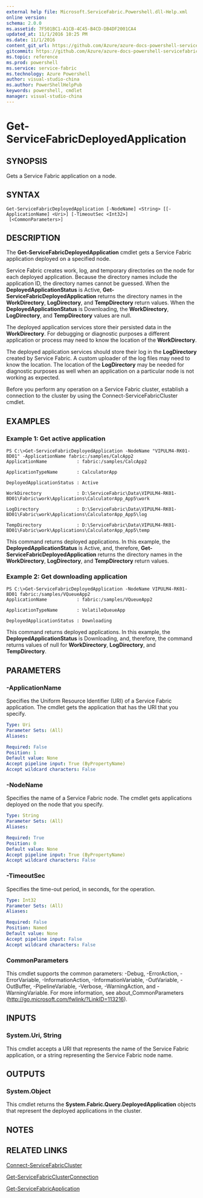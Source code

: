 ```yaml
---
external help file: Microsoft.ServiceFabric.Powershell.dll-Help.xml
online version: 
schema: 2.0.0
ms.assetid: 7F501BC1-A1CB-4C45-B4CD-DB4DF2001CA4
updated_at: 11/1/2016 10:25 PM
ms.date: 11/1/2016
content_git_url: https://github.com/Azure/azure-docs-powershell-servicefabric/blob/master/Service-Fabric-cmdlets/ServiceFabric/vlatest/Get-ServiceFabricDeployedApplication.md
gitcommit: https://github.com/Azure/azure-docs-powershell-servicefabric/blob/945bc222fc1036fec4385fa64462f3b4fa439079/Service-Fabric-cmdlets/ServiceFabric/vlatest/Get-ServiceFabricDeployedApplication.md
ms.topic: reference
ms.prod: powershell
ms.service: service-fabric
ms.technology: Azure Powershell
author: visual-studio-china
ms.author: PowerShellHelpPub
keywords: powershell, cmdlet
manager: visual-studio-china
---
```


# Get-ServiceFabricDeployedApplication

## SYNOPSIS
Gets a Service Fabric application on a node.

## SYNTAX

```
Get-ServiceFabricDeployedApplication [-NodeName] <String> [[-ApplicationName] <Uri>] [-TimeoutSec <Int32>]
 [<CommonParameters>]
```

## DESCRIPTION
The **Get-ServiceFabricDeployedApplication** cmdlet gets a Service Fabric application deployed on a specified node.

Service Fabric creates work, log, and temporary directories on the node for each deployed application.
Because the directory names include the application ID, the directory names cannot be guessed.
When the **DeployedApplicationStatus** is Active, **Get-ServiceFabricDeployedApplication** returns the directory names in the **WorkDirectory**, **LogDirectory**, and **TempDirectory** return values.
When the **DeployedApplicationStatus** is Downloading, the **WorkDirectory**, **LogDirectory**, and **TempDirectory** values are null.

The deployed application services store their persisted data in the **WorkDirectory**.
For debugging or diagnostic purposes a different application or process may need to know the location of the **WorkDirectory**.

The deployed application services should store their log in the **LogDirectory** created by Service Fabric.
A custom uploader of the log files may need to know the location.
The location of the **LogDirectory** may be needed for diagnostic purposes as well when an application on a particular node is not working as expected.

Before you perform any operation on a Service Fabric cluster, establish a connection to the cluster by using the Connect-ServiceFabricCluster cmdlet.

## EXAMPLES

### Example 1: Get active application
```
PS C:\>Get-ServiceFabricDeployedApplication -NodeName "VIPULM4-RK01-BD01" -ApplicationName fabric:/samples/CalcApp2
ApplicationName           : fabric:/samples/CalcApp2

ApplicationTypeName       : CalculatorApp

DeployedApplicationStatus : Active

WorkDirectory             : D:\ServiceFabric\Data\VIPULM4-RK01-BD01\Fabric\work\Applications\CalculatorApp_App5\work

LogDirectory              : D:\ServiceFabric\Data\VIPULM4-RK01-BD01\Fabric\work\Applications\CalculatorApp_App5\log

TempDirectory             : D:\ServiceFabric\Data\VIPULM4-RK01-BD01\Fabric\work\Applications\CalculatorApp_App5\temp
```

This command returns deployed applications.
In this example, the **DeployedApplicationStatus** is Active, and, therefore, **Get-ServiceFabricDeployedApplication** returns the directory names in the **WorkDirectory**, **LogDirectory**, and **TempDirectory** return values.

### Example 2: Get downloading application
```
PS C:\>Get-ServiceFabricDeployedApplication -NodeName VIPULM4-RK01-BD01 fabric:/samples/VQueueApp2
ApplicationName           : fabric:/samples/VQueueApp2

ApplicationTypeName       : VolatileQueueApp

DeployedApplicationStatus : Downloading
```

This command returns deployed applications.
In this example, the **DeployedApplicationStatus** is Downloading, and, therefore, the command returns values of null for **WorkDirectory**, **LogDirectory**, and **TempDirectory**.

## PARAMETERS

### -ApplicationName
Specifies the Uniform Resource Identifier (URI) of a Service Fabric application.
The cmdlet gets the application that has the URI that you specify.

```yaml
Type: Uri
Parameter Sets: (All)
Aliases: 

Required: False
Position: 1
Default value: None
Accept pipeline input: True (ByPropertyName)
Accept wildcard characters: False
```

### -NodeName
Specifies the name of a Service Fabric node.
The cmdlet gets applications deployed on the node that you specify.

```yaml
Type: String
Parameter Sets: (All)
Aliases: 

Required: True
Position: 0
Default value: None
Accept pipeline input: True (ByPropertyName)
Accept wildcard characters: False
```

### -TimeoutSec
Specifies the time-out period, in seconds, for the operation.

```yaml
Type: Int32
Parameter Sets: (All)
Aliases: 

Required: False
Position: Named
Default value: None
Accept pipeline input: False
Accept wildcard characters: False
```

### CommonParameters
This cmdlet supports the common parameters: -Debug, -ErrorAction, -ErrorVariable, -InformationAction, -InformationVariable, -OutVariable, -OutBuffer, -PipelineVariable, -Verbose, -WarningAction, and -WarningVariable. For more information, see about_CommonParameters (http://go.microsoft.com/fwlink/?LinkID=113216).

## INPUTS

### System.Uri, String
This cmdlet accepts a URI that represents the name of the Service Fabric application, or a string representing the Service Fabric node name.

## OUTPUTS

### System.Object
This cmdlet returns the **System.Fabric.Query.DeployedApplication** objects that represent the deployed applications in the cluster.

## NOTES

## RELATED LINKS

[Connect-ServiceFabricCluster](xref:ServiceFabric/vlatest/Connect-ServiceFabricCluster.md)

[Get-ServiceFabricClusterConnection](xref:ServiceFabric/vlatest/Get-ServiceFabricClusterConnection.md)

[Get-ServiceFabricApplication](xref:ServiceFabric/vlatest/Get-ServiceFabricApplication.md)


